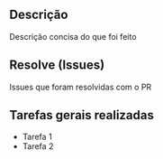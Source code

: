 ## Descrição

Descrição concisa do que foi feito

## Resolve (Issues)

Issues que foram resolvidas com o PR

## Tarefas gerais realizadas

- Tarefa 1
- Tarefa 2
